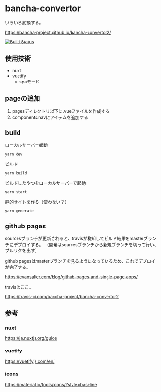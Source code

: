 # bancha-convertor
いろいろ変換する。

https://bancha-project.github.io/bancha-convertor2/


[![Build Status](https://travis-ci.com/bancha-project/bancha-convertor2.svg?branch=sources)](https://travis-ci.com/bancha-project/bancha-convertor2)

## 使用技術
- nuxt
- vuetify
  - spaモード

## pageの追加
1. pagesディレクトリ以下に.vueファイルを作成する
1. components.navにアイテムを追加する

## build
ローカルサーバー起動
```
yarn dev
```

ビルド
```
yarn build
```

ビルドしたやつをローカルサーバーで起動
```
yarn start
```

静的サイトを作る（使わない？）
```
yarn generate
```


## github pages
sourcesブランチが更新されると、travisが検知してビルド結果をmasterブランチにデプロイする。
（開発はsourcesブランチから新規ブランチを切って行い、プルリクを出す）

github pagesはmasterブランチを見るようになっているため、これでデプロイが完了する。

https://evansalter.com/blog/github-pages-and-single-page-apps/

travisはここ。

https://travis-ci.com/bancha-project/bancha-convertor2

## 参考
### nuxt
https://ja.nuxtjs.org/guide

### vuetify
https://vuetifyjs.com/en/

### icons
https://material.io/tools/icons/?style=baseline

